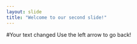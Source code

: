 ```yaml
---
layout: slide
title: "Welcome to our second slide!"
---
```

#Your text changed
Use the left arrow to go back!
